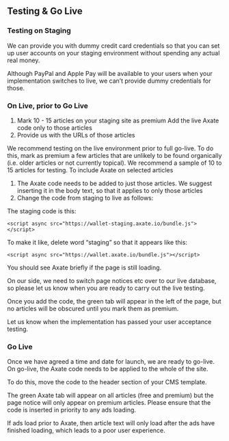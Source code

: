 ## Testing & Go Live


### Testing on Staging

We can provide you with dummy credit card credentials so that you can set up user accounts on your staging environment without spending any actual real money. 

Although PayPal and Apple Pay will be available to your users when your implementation switches to live, we can’t provide dummy credentials for those.

### On Live, prior to Go Live

  1. Mark 10 - 15 articles on your staging site as premium Add the live Axate code only to those articles
  2. Provide us with the URLs of those articles

We recommend testing on the live environment prior to full go-live. To do this, mark as premium a few articles that are unlikely to be found organically (i.e. older articles or not currently topical). We recommend a sample of 10 to 15 articles for testing.
To include Axate on selected articles

  1. The Axate code needs to be added to just those articles. We suggest inserting it in the body text, so that it applies to only those articles
  2. Change the code from staging to live as follows:

The staging code is this:

``` <script async src="https://wallet-staging.axate.io/bundle.js"></script> ```

To make it like, delete word “staging” so that it appears like this:

``` <script async src="https://wallet.axate.io/bundle.js"></script> ```

You should see Axate briefly if the page is still loading.

On our side, we need to switch page notices etc over to our live database, so please let us know when you are ready to carry out the live testing.

Once you add the code, the green tab will appear in the left of the page, but no articles will be obscured until you mark them as premium.

Let us know when the implementation has passed your user acceptance testing.

### Go Live

Once we have agreed a time and date for launch, we are ready to go-live. On go-live, the Axate code needs to be applied to the whole of the site. 

To do this, move the code to the header section of your CMS template.

The green Axate tab will appear on all articles (free and premium) but the page notice will only appear on premium articles.
Please ensure that the code is inserted in priority to any ads loading.

If ads load prior to Axate, then article text will only load after the ads have finished loading, which leads to a poor user experience.
